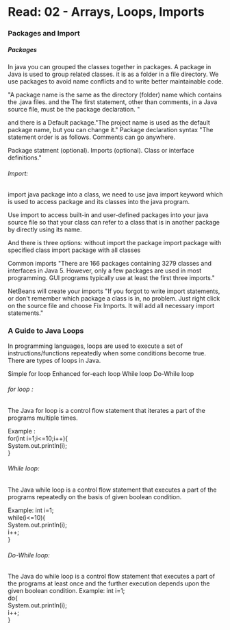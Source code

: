 # Read: 02 - Arrays, Loops, Imports

### Packages and Import

##### Packages
In java you can  grouped the classes together in packages.
A package in Java is used to group related classes. it is as a folder in a file directory. We use packages to avoid name conflicts and to write better maintainable code.

"A package name is the same as the directory (folder) name which contains the .java files. and the The first statement, other than comments, in a Java source file, must be the package declaration. "

and there is a Default package."The project name is used as the default package name, but you can change it."
Package declaration syntax
"The statement order is as follows. Comments can go anywhere.

Package statment (optional).
Imports (optional).
Class or interface definitions."

###### Import:
 import java package into a class, we need to use java import keyword which is used to access package and its classes into the java program.

Use import to access built-in and user-defined packages into your java source file so that your class can refer to a class that is in another package by directly using its name.

And there is three options:
without import the package
import package with specified class
import package with all classes

Common imports
"There are 166 packages containing 3279 classes and interfaces in Java 5. However, only a few packages are used in most programming. GUI programs typically use at least the first three imports."

NetBeans will create your imports
"If you forgot to write import statements, or don't remember which package a class is in, no problem. Just right click on the source file and choose Fix Imports. It will add all necessary import statements."

### A Guide to Java Loops

In programming languages, loops are used to execute a set of instructions/functions repeatedly when some conditions become true. There are types of loops in Java.

Simple for loop
Enhanced for-each loop
While loop
Do-While loop


###### for loop : 
The Java for loop is a control flow statement that iterates a part of the programs multiple times.

Example	:	
for(int i=1;i<=10;i++){  
System.out.println(i);  
} 

###### While loop: 
The Java while loop is a control flow statement that executes a part of the programs repeatedly on the basis of given boolean condition.

Example: 
int i=1;  
while(i<=10){  
System.out.println(i);  
i++;  
}  

###### Do-While loop:
 The Java do while loop is a control flow statement that executes a part of the programs at least once and the further execution depends upon the given boolean condition.
Example: 
int i=1;  
do{  
System.out.println(i);  
i++;  
}


